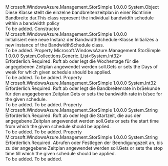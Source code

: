 <Type Name="BandwidthSchedule" FullName="Microsoft.WindowsAzure.Management.StorSimple.Models.BandwidthSchedule">
  <TypeSignature Language="C#" Value="public class BandwidthSchedule" />
  <TypeSignature Language="ILAsm" Value=".class public auto ansi beforefieldinit BandwidthSchedule extends System.Object" />
  <TypeSignature Language="DocId" Value="T:Microsoft.WindowsAzure.Management.StorSimple.Models.BandwidthSchedule" />
  <TypeSignature Language="VB.NET" Value="Public Class BandwidthSchedule" />
  <TypeSignature Language="F#" Value="type BandwidthSchedule = class" />
  <AssemblyInfo>
    <AssemblyName>Microsoft.WindowsAzure.Management.StorSimple</AssemblyName>
    <AssemblyVersion>1.0.0.0</AssemblyVersion>
  </AssemblyInfo>
  <Base>
    <BaseTypeName>System.Object</BaseTypeName>
  </Base>
  <Interfaces />
  <Docs>
    <summary>
            <span data-ttu-id="250a8-101">Diese Klasse stellt die einzelne bandbreitenzeitplan in einer Richtlinie Bandbreite dar.</span><span class="sxs-lookup"><span data-stu-id="250a8-101">This class represent the individual bandwidth schedule within a bandwidth policy</span></span>
            </summary>
    <remarks>To be added.</remarks>
  </Docs>
  <Members>
    <Member MemberName=".ctor">
      <MemberSignature Language="C#" Value="public BandwidthSchedule ();" />
      <MemberSignature Language="ILAsm" Value=".method public hidebysig specialname rtspecialname instance void .ctor() cil managed" />
      <MemberSignature Language="DocId" Value="M:Microsoft.WindowsAzure.Management.StorSimple.Models.BandwidthSchedule.#ctor" />
      <MemberSignature Language="VB.NET" Value="Public Sub New ()" />
      <MemberType>Constructor</MemberType>
      <AssemblyInfo>
        <AssemblyName>Microsoft.WindowsAzure.Management.StorSimple</AssemblyName>
        <AssemblyVersion>1.0.0.0</AssemblyVersion>
      </AssemblyInfo>
      <Parameters />
      <Docs>
        <summary>
            <span data-ttu-id="250a8-102">Initialisiert eine neue Instanz der BandwidthSchedule-Klasse.</span><span class="sxs-lookup"><span data-stu-id="250a8-102">Initializes a new instance of the BandwidthSchedule class.</span></span>
            </summary>
        <remarks>To be added.</remarks>
      </Docs>
    </Member>
    <Member MemberName="Days">
      <MemberSignature Language="C#" Value="public System.Collections.Generic.IList&lt;int&gt; Days { get; set; }" />
      <MemberSignature Language="ILAsm" Value=".property instance class System.Collections.Generic.IList`1&lt;int32&gt; Days" />
      <MemberSignature Language="DocId" Value="P:Microsoft.WindowsAzure.Management.StorSimple.Models.BandwidthSchedule.Days" />
      <MemberSignature Language="VB.NET" Value="Public Property Days As IList(Of Integer)" />
      <MemberSignature Language="F#" Value="member this.Days : System.Collections.Generic.IList&lt;int&gt; with get, set" Usage="Microsoft.WindowsAzure.Management.StorSimple.Models.BandwidthSchedule.Days" />
      <MemberType>Property</MemberType>
      <AssemblyInfo>
        <AssemblyName>Microsoft.WindowsAzure.Management.StorSimple</AssemblyName>
        <AssemblyVersion>1.0.0.0</AssemblyVersion>
      </AssemblyInfo>
      <ReturnValue>
        <ReturnType>System.Collections.Generic.IList&lt;System.Int32&gt;</ReturnType>
      </ReturnValue>
      <Docs>
        <summary>
            <span data-ttu-id="250a8-103">Erforderlich.</span><span class="sxs-lookup"><span data-stu-id="250a8-103">Required.</span></span> <span data-ttu-id="250a8-104">Ruft ab oder legt die Wochentage für die angegebenen Zeitplan angewendet werden soll.</span><span class="sxs-lookup"><span data-stu-id="250a8-104">Gets or sets the Days of week for which given schedule should be applied.</span></span>
            </summary>
        <value>To be added.</value>
        <remarks>To be added.</remarks>
      </Docs>
    </Member>
    <Member MemberName="Rate">
      <MemberSignature Language="C#" Value="public int Rate { get; set; }" />
      <MemberSignature Language="ILAsm" Value=".property instance int32 Rate" />
      <MemberSignature Language="DocId" Value="P:Microsoft.WindowsAzure.Management.StorSimple.Models.BandwidthSchedule.Rate" />
      <MemberSignature Language="VB.NET" Value="Public Property Rate As Integer" />
      <MemberSignature Language="F#" Value="member this.Rate : int with get, set" Usage="Microsoft.WindowsAzure.Management.StorSimple.Models.BandwidthSchedule.Rate" />
      <MemberType>Property</MemberType>
      <AssemblyInfo>
        <AssemblyName>Microsoft.WindowsAzure.Management.StorSimple</AssemblyName>
        <AssemblyVersion>1.0.0.0</AssemblyVersion>
      </AssemblyInfo>
      <ReturnValue>
        <ReturnType>System.Int32</ReturnType>
      </ReturnValue>
      <Docs>
        <summary>
            <span data-ttu-id="250a8-105">Erforderlich.</span><span class="sxs-lookup"><span data-stu-id="250a8-105">Required.</span></span> <span data-ttu-id="250a8-106">Ruft ab oder legt die Bandbreitenrate in b/Sekunde für den angegebenen Zeitplan.</span><span class="sxs-lookup"><span data-stu-id="250a8-106">Gets or sets the bandwidth rate in b/sec for the given schedule.</span></span>
            </summary>
        <value>To be added.</value>
        <remarks>To be added.</remarks>
      </Docs>
    </Member>
    <Member MemberName="Start">
      <MemberSignature Language="C#" Value="public string Start { get; set; }" />
      <MemberSignature Language="ILAsm" Value=".property instance string Start" />
      <MemberSignature Language="DocId" Value="P:Microsoft.WindowsAzure.Management.StorSimple.Models.BandwidthSchedule.Start" />
      <MemberSignature Language="VB.NET" Value="Public Property Start As String" />
      <MemberSignature Language="F#" Value="member this.Start : string with get, set" Usage="Microsoft.WindowsAzure.Management.StorSimple.Models.BandwidthSchedule.Start" />
      <MemberType>Property</MemberType>
      <AssemblyInfo>
        <AssemblyName>Microsoft.WindowsAzure.Management.StorSimple</AssemblyName>
        <AssemblyVersion>1.0.0.0</AssemblyVersion>
      </AssemblyInfo>
      <ReturnValue>
        <ReturnType>System.String</ReturnType>
      </ReturnValue>
      <Docs>
        <summary>
            <span data-ttu-id="250a8-107">Erforderlich.</span><span class="sxs-lookup"><span data-stu-id="250a8-107">Required.</span></span> <span data-ttu-id="250a8-108">Ruft ab oder legt die Startzeit, die aus der angegebene Zeitplan angewendet werden soll.</span><span class="sxs-lookup"><span data-stu-id="250a8-108">Gets or sets the start time from which the given schedule should be applied.</span></span>
            </summary>
        <value>To be added.</value>
        <remarks>To be added.</remarks>
      </Docs>
    </Member>
    <Member MemberName="Stop">
      <MemberSignature Language="C#" Value="public string Stop { get; set; }" />
      <MemberSignature Language="ILAsm" Value=".property instance string Stop" />
      <MemberSignature Language="DocId" Value="P:Microsoft.WindowsAzure.Management.StorSimple.Models.BandwidthSchedule.Stop" />
      <MemberSignature Language="VB.NET" Value="Public Property Stop As String" />
      <MemberSignature Language="F#" Value="member this.Stop : string with get, set" Usage="Microsoft.WindowsAzure.Management.StorSimple.Models.BandwidthSchedule.Stop" />
      <MemberType>Property</MemberType>
      <AssemblyInfo>
        <AssemblyName>Microsoft.WindowsAzure.Management.StorSimple</AssemblyName>
        <AssemblyVersion>1.0.0.0</AssemblyVersion>
      </AssemblyInfo>
      <ReturnValue>
        <ReturnType>System.String</ReturnType>
      </ReturnValue>
      <Docs>
        <summary>
            <span data-ttu-id="250a8-109">Erforderlich.</span><span class="sxs-lookup"><span data-stu-id="250a8-109">Required.</span></span> <span data-ttu-id="250a8-110">Abrufen oder Festlegen der Beendigungszeit an, bis zu der angegebene Zeitplan angewendet werden soll.</span><span class="sxs-lookup"><span data-stu-id="250a8-110">Gets or sets the stop time till which the given schedule should be applied.</span></span>
            </summary>
        <value>To be added.</value>
        <remarks>To be added.</remarks>
      </Docs>
    </Member>
  </Members>
</Type>